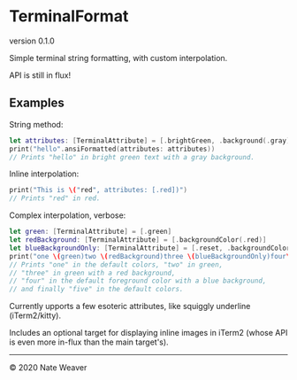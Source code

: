 # TerminalFormat
version 0.1.0

Simple terminal string formatting, with custom interpolation.

API is still in flux!

## Examples

String method:
```swift
let attributes: [TerminalAttribute] = [.brightGreen, .background(.gray)]
print("hello".ansiFormatted(attributes: attributes))
// Prints "hello" in bright green text with a gray background.
```

Inline interpolation:

```swift
print("This is \("red", attributes: [.red])")
// Prints "red" in red.
```

Complex interpolation, verbose:

```swift
let green: [TerminalAttribute] = [.green]
let redBackground: [TerminalAttribute] = [.backgroundColor(.red)]
let blueBackgroundOnly: [TerminalAttribute] = [.reset, .backgroundColor(.blue)]
print("one \(green)two \(redBackground)three \(blueBackgroundOnly)four\(.reset) five")
// Prints "one" in the default colors, "two" in green,
// "three" in green with a red background,
// "four" in the default foreground color with a blue background,
// and finally "five" in the default colors.
```

Currently upports a few esoteric attributes, like squiggly underline (iTerm2/kitty).

Includes an optional target for displaying inline images in iTerm2 (whose API is even more in-flux than the main target's).

---

© 2020 Nate Weaver

